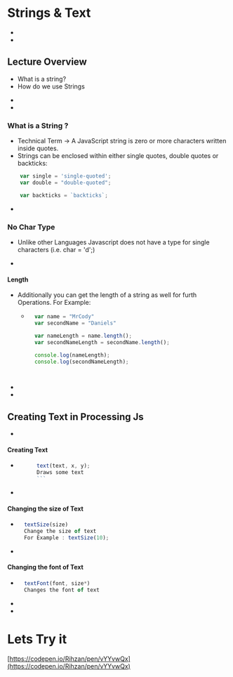 # Strings & Text

-
-
## Lecture Overview
* What is a string?
* How do we use Strings


-
-
### What is a String ?
* Technical Term -> A JavaScript string is zero or more characters written inside quotes.
* Strings can be enclosed within either single quotes, double quotes or backticks: 

```javascript
    var single = 'single-quoted';
    var double = "double-quoted";

    var backticks = `backticks`; 
```
    
-
### No Char Type
* Unlike other Languages Javascript does not have a type for single characters (i.e. char = 'd';)

-
#### Length
* Additionally you can get the length of a string as well for furth Operations. For Example:
    * ```javascript
        var name = "MrCody"
        var secondName = "Daniels"

        var nameLength = name.length();
        var secondNameLength = secondName.length();

        console.log(nameLength);
        console.log(secondNameLength);
    ```


-
-
## Creating Text in Processing Js


-
#### Creating Text
* ```javascript
        text(text, x, y);
        Draws some text
        ```

-
#### Changing the size of Text

* ```javascript
    textSize(size)
    Change the size of text
    For Example : textSize(10);
    ```
-
#### Changing the font of Text

* ```javascript
    textFont(font, size*)
    Changes the font of text
    ```

-
-
# Lets Try it 
[https://codepen.io/Rihzan/pen/vYYvwQx](https://codepen.io/Rihzan/pen/vYYvwQx)
